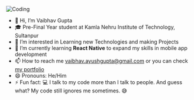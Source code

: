 ![Coding](https://raw.githubusercontent.com/vivektripaathi/vivektripaathi/refs/heads/main/assets/coding.gif)
- 👋 Hi, I’m Vaibhav Gupta
- 🎓 Pre-Final Year student at Kamla Nehru Institute of Technology, Sultanpur
- 👀 I’m interested in Learning new Technologies and making Projects
- 🌱 I’m currently learning **React Native** to expand my skills in mobile app development
- 📫 How to reach me vaibhav.ayushgupta@gmail.com or you can check [my portfolio](https://vaibhavgupta-portfolio.vercel.app/)
- 😄 Pronouns: He/Him
- ⚡ Fun fact: 💻 I talk to my code more than I talk to people. And guess what? My code still ignores me sometimes. 😅  

<!---
vaibhavgupta4444/vaibhavgupta4444 is a ✨ special ✨ repository because its `README.md` (this file) appears on your GitHub profile.
You can click the Preview link to take a look at your changes.
--->
